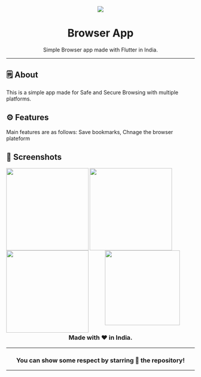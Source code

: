<div align="center">

<img src="./assets/feature_graphic/feature_graphic.png">


# **Browser App**
Simple Browser app made with Flutter in India.

---

</div>



## 🗒 About

This is a simple app made for Safe and Secure Browsing with multiple platforms.

## ⚙️ Features
Main features are as follows:
Save bookmarks,
Chnage the browser plateform
## 📲 Screenshots

<img align="left" src=https://github.com/user-attachments/assets/c561fffe-53f9-48fd-94f0-806e07db7d3e  
 width="220px">
<img align="left" src=https://github.com/user-attachments/assets/97273b3b-33ec-4dc0-9094-48ef7fca03ef
 width="220px">
<img align="left" src=https://github.com/user-attachments/assets/c8e964e6-68ef-4c7f-a89a-8c71bb26a824 width="220px">


<br><br>



<div align="center">

<img src="./assets/icons/logo.png" width="200px" height="200px">

### Made with ❤️ in India.
---
### You can show some respect by starring 🌟 the repository!
---
</div>
